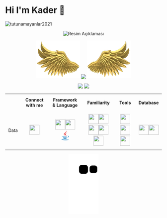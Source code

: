 # Hi I'm Kader 👋

<p align="left"> <img src="https://komarev.com/ghpvc/?username=tutunamayanlar2021&label=Profile%20views&color=0e75b6&style=flat" alt="tutunamayanlar2021" /> </p>

<p align="center">
  <img src="https://media.tenor.com/knLw-Jlx8voAAAAC/welcome-to-my-profile-welcome.gif" alt="Resim Açıklaması" width="1000">
</p>

<p align="center">
  <a>
 <img height="120" width="140"src="https://raw.githubusercontent.com/muhiqsimui/muhiqsimui/main/assets/left.png"/>
  <img align="center" src="https://github-readme-streak-stats.herokuapp.com/?user=tutunamayanlar2021&show_icons=true&theme=dark" />
  <img height="120" width="140" src="https://raw.githubusercontent.com/muhiqsimui/muhiqsimui/main/assets/right.png" height="190" />
  </a>
</p>

<p align="center">
  <img src="https://github-readme-stats.vercel.app/api?username=tutunamayanlar2021&show_icons=true&theme=dark" height="190" />
  <img src="https://github-readme-stats.vercel.app/api/top-langs/?username=tutunamayanlar2021&show_icons=true&theme=dark&langs_count=6" height="190" />
</p>

<div style="text-align: center;">
  <table align="center">
    <tr>
      <th></th>
      <th style="padding: 10px;">Connect with me</th>
      <th style="padding: 10px;">Framework & Language</th>
      <th style="padding: 10px;">Familiarity</th>
      <th style="padding: 10px;">Tools</th>
      <th style="padding: 10px;">Database</th>
    </tr>
    <tr>
      <td style="padding: 10px;">Data</td>
      <td style="padding: 10px; vertical-align: middle;"><a href="https://www.linkedin.com/in/kader-oral-4464331a5"><img height="32" width="32" src="https://cdn-icons-png.flaticon.com/512/174/174857.png"></a></td>
      <td style="padding: 10px; vertical-align: middle;"><img height="32" width="32" src="https://cdn.simpleicons.org/swift"><img height="32" width="32" src="https://cdn.simpleicons.org/flutter"><img height="32" width="32" src="https://raw.githubusercontent.com/devicons/devicon/master/icons/java/java-original.svg"></td>
      <td style="padding: 10px; vertical-align: middle;"><img height="32" width="32" src="https://cdn.simpleicons.org/python"><img height="32" width="32" src="https://cdn.simpleicons.org/csharp"><img height="32" width="32" src="https://cdn.simpleicons.org/c++"><img height="32" width="32" src="https://cdn.simpleicons.org/selenium"><img height="32" width="32" src="https://cdn.simpleicons.org/postgresql"></td>
      <td style="padding: 10px; vertical-align: middle;"><img height="32" width="32" src="https://cdn.simpleicons.org/xcode"><img height="32" width="32" src="https://cdn.simpleicons.org/visualstudiocode"><img height="32" width="32" src="https://cdn.simpleicons.org/androidstudio"></td>
      <td style="padding: 10px; vertical-align: middle;"><img height="32" width="32" src="https://cdn.simpleicons.org/firebase"><img height="32" width="32" src="https://cdn.simpleicons.org/sqlite"></td>
    </tr>
  </table>
</div>


<p align="center" >
  <img src="https://github.com/tutunamayanlar2021/tutunamayanlar2021/blob/output/github-contribution-grid-snake.svg" alt="snake gif">
</p>









